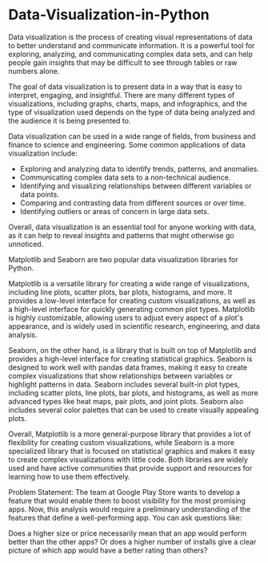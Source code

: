 # Data-Visualization-in-Python

Data visualization is the process of creating visual representations of data to better understand and communicate information. It is a powerful tool for exploring, analyzing, and communicating complex data sets, and can help people gain insights that may be difficult to see through tables or raw numbers alone. 

The goal of data visualization is to present data in a way that is easy to interpret, engaging, and insightful. There are many different types of visualizations, including graphs, charts, maps, and infographics, and the type of visualization used depends on the type of data being analyzed and the audience it is being presented to. 

Data visualization can be used in a wide range of fields, from business and finance to science and engineering. Some common applications of data visualization include:

- Exploring and analyzing data to identify trends, patterns, and anomalies.
- Communicating complex data sets to a non-technical audience.
- Identifying and visualizing relationships between different variables or data points.
- Comparing and contrasting data from different sources or over time.
- Identifying outliers or areas of concern in large data sets.

Overall, data visualization is an essential tool for anyone working with data, as it can help to reveal insights and patterns that might otherwise go unnoticed.

Matplotlib and Seaborn are two popular data visualization libraries for Python.

Matplotlib is a versatile library for creating a wide range of visualizations, including line plots, scatter plots, bar plots, histograms, and more. It provides a low-level interface for creating custom visualizations, as well as a high-level interface for quickly generating common plot types. Matplotlib is highly customizable, allowing users to adjust every aspect of a plot's appearance, and is widely used in scientific research, engineering, and data analysis.

Seaborn, on the other hand, is a library that is built on top of Matplotlib and provides a high-level interface for creating statistical graphics. Seaborn is designed to work well with pandas data frames, making it easy to create complex visualizations that show relationships between variables or highlight patterns in data. Seaborn includes several built-in plot types, including scatter plots, line plots, bar plots, and histograms, as well as more advanced types like heat maps, pair plots, and joint plots. Seaborn also includes several color palettes that can be used to create visually appealing plots.

Overall, Matplotlib is a more general-purpose library that provides a lot of flexibility for creating custom visualizations, while Seaborn is a more specialized library that is focused on statistical graphics and makes it easy to create complex visualizations with little code. Both libraries are widely used and have active communities that provide support and resources for learning how to use them effectively.

Problem Statement:
The team at Google Play Store wants to develop a feature that would enable them to boost visibility for the most promising apps. Now, this analysis would require a preliminary understanding of the features that define a well-performing app. You can ask questions like:

Does a higher size or price necessarily mean that an app would perform better than the other apps?
Or does a higher number of installs give a clear picture of which app would have a better rating than others?
